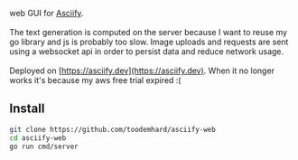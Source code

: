web GUI for [Asciify](https://github.com/toodemhard/asciify). 
<br><br>
The text generation is computed on the server because I want to reuse my go library and js is probably too slow. Image uploads and requests are sent using a websocket api in order to persist data and reduce network usage.
<br><br>
Deployed on [https://asciify.dev](https://asciify.dev). When it no longer works it's because my aws free trial expired :(

## Install
```sh
git clone https://github.com/toodemhard/asciify-web
cd asciify-web
go run cmd/server
```
